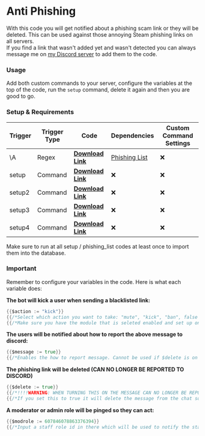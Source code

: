 # Anti Phishing

With this code you will get notified about a phishing scam link or they will be deleted. This can be used against those annoying Steam phishing links on all servers.  
If you find a link that wasn't added yet and wasn't detected you can always message me on [my Discord server](https://discord.gg/GRns3fg) to add them to the code.

### Usage

Add both custom commands to your server, configure the variables at the top of the code, run the `setup` command, delete it again and then you are good to go.

### Setup & Requirements

Trigger|Trigger Type|Code|Dependencies|Custom Command Settings
---|---|---|---|---
\A|Regex|**[Download Link](anti_phishing.yag)**|[Phishing List](phishing_list.yag)|❌
setup|Command|**[Download Link](phishing_list.yag)**|❌|❌
setup2|Command|**[Download Link](phishing_list2.yag)**|❌|❌
setup3|Command|**[Download Link](phishing_list3.yag)**|❌|❌
setup4|Command|**[Download Link](phishing_list4.yag)**|❌|❌

Make sure to run at all setup / phishing_list codes at least once to import them into the database.  

### Important

Remember to configure your variables in the code. Here is what each variable does:

**The bot will kick a user when sending a blacklisted link:**
```go
{{$action := "kick"}}
{{/*Select which action you want to take: "mute", "kick", "ban", false (disabled)*/}}
{{/*Make sure you have the module that is seleted enabled and set up on the yagpdb control panel / website*/}}
```

**The users will be notified about how to report the above message to discord:**
```go
{{$message := true}}
{{/*Enables the how to report message. Cannot be used if $delete is on true*/}}
```

**The phishing link will be deleted (CAN NO LONGER BE REPORTED TO DISCORD)**
```go
{{$delete := true}}
{{/*!!!!WARNING: WHEN TURNING THIS ON THE MESSAGE CAN NO LONGER BE REPORTED TO THE 'Trust & Safety-Team' FROM DISCORD!!!!*/}}
{{/*If you set this to true it will delete the message from the chat so nobody can fall for the scam / pishing link*/}}
```

**A moderator or admin role will be pinged so they can act:**
```go
{{$modrole := 607846078863376394}}
{{/*Input a staff role id in there which will be used to notify the staff about the link. This should be enabled if $delete is set to false.*/}}
```